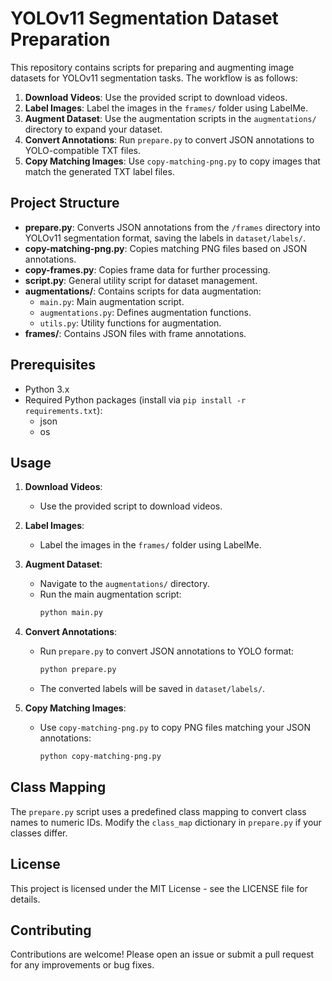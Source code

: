 # YOLOv11 Segmentation Dataset Preparation

This repository contains scripts for preparing and augmenting image datasets for YOLOv11 segmentation tasks. The workflow is as follows:

1. **Download Videos**: Use the provided script to download videos.
2. **Label Images**: Label the images in the `frames/` folder using LabelMe.
3. **Augment Dataset**: Use the augmentation scripts in the `augmentations/` directory to expand your dataset.
4. **Convert Annotations**: Run `prepare.py` to convert JSON annotations to YOLO-compatible TXT files.
5. **Copy Matching Images**: Use `copy-matching-png.py` to copy images that match the generated TXT label files.

## Project Structure

- **prepare.py**: Converts JSON annotations from the `/frames` directory into YOLOv11 segmentation format, saving the labels in `dataset/labels/`.
- **copy-matching-png.py**: Copies matching PNG files based on JSON annotations.
- **copy-frames.py**: Copies frame data for further processing.
- **script.py**: General utility script for dataset management.
- **augmentations/**: Contains scripts for data augmentation:
  - `main.py`: Main augmentation script.
  - `augmentations.py`: Defines augmentation functions.
  - `utils.py`: Utility functions for augmentation.
- **frames/**: Contains JSON files with frame annotations.

## Prerequisites

- Python 3.x
- Required Python packages (install via `pip install -r requirements.txt`):
  - json
  - os

## Usage

1. **Download Videos**:
   - Use the provided script to download videos.

2. **Label Images**:
   - Label the images in the `frames/` folder using LabelMe.

3. **Augment Dataset**:
   - Navigate to the `augmentations/` directory.
   - Run the main augmentation script:
     ```bash
     python main.py
     ```

4. **Convert Annotations**:
   - Run `prepare.py` to convert JSON annotations to YOLO format:
     ```bash
     python prepare.py
     ```
   - The converted labels will be saved in `dataset/labels/`.

5. **Copy Matching Images**:
   - Use `copy-matching-png.py` to copy PNG files matching your JSON annotations:
     ```bash
     python copy-matching-png.py
     ```

## Class Mapping

The `prepare.py` script uses a predefined class mapping to convert class names to numeric IDs. Modify the `class_map` dictionary in `prepare.py` if your classes differ.

## License

This project is licensed under the MIT License - see the LICENSE file for details.

## Contributing

Contributions are welcome! Please open an issue or submit a pull request for any improvements or bug fixes. 
